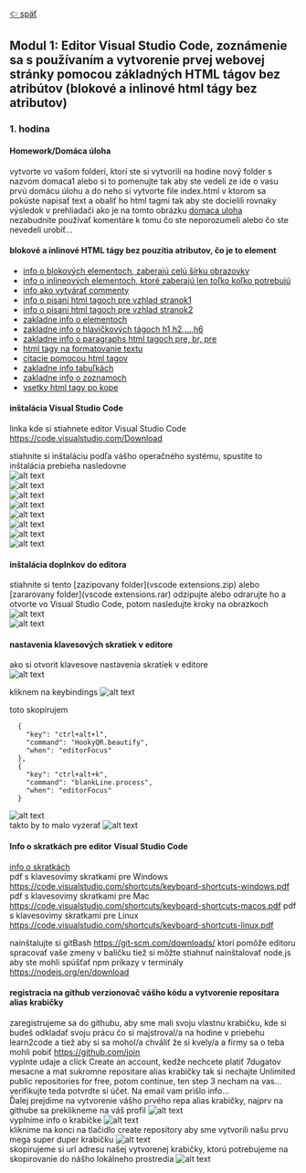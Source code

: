[&#129188; späť](../README.md)</br>

## Modul 1: Editor Visual Studio Code, zoznámenie sa s používaním a vytvorenie prvej webovej stránky pomocou základných HTML tágov bez atribútov (blokové a inlinové html tágy bez atributov)

### 1. hodina

#### Homework/Domáca úloha</br>
vytvorte vo vašom folderi, ktorí ste si vytvorili na hodine nový folder s nazvom domaca1 alebo si to pomenujte tak aby ste vedeli ze ide o vasu prvú domácu úlohu a do neho si vytvorte file index.html v ktorom sa pokúste napisať text a obaliť ho html tagmi tak aby ste docielili rovnaky výsledok v prehliadači ako je na tomto obrázku [domaca uloha](homework/homework.png)<br>
nezabudnite používať komentáre k tomu čo ste neporozumeli alebo čo ste nevedeli urobiť...<br>

#### blokové a inlinové HTML tágy bez pouzitia atributov, čo je to element</br>
- [info o blokových elementoch, zaberajú celú šírku obrazovky](https://www.w3schools.com/html/html_blocks.asp)</br>
- [info o inlineových elementoch, ktoré zaberajú len toľko koľko potrebujú](https://developer.mozilla.org/en-US/docs/Web/HTML/Block-level_elements)</br>
- [info ako vytvárať commenty](https://www.w3schools.com/html/html_comments.asp)</br>
- [info o pisani html tagoch pre vzhlad stranok1](https://www.w3schools.com/html/html_layout.asp)</br>
- [info o pisani html tagoch pre vzhlad stranok2](https://www.developer.com/lang/understanding-the-proper-way-to-lay-out-a-page-with-html5.html)</br>
- [zakladne info o elementoch](https://www.w3schools.com/html/html_elements.asp)</br>
- [zakladne info o hlavičkových tágoch h1,h2,...,h6](https://www.w3schools.com/html/html_headings.asp)</br>
- [zakladne info o paragraphs html tagoch pre, br, pre](https://www.w3schools.com/html/html_paragraphs.asp)</br>
- [html tagy na formatovanie textu](https://www.w3schools.com/html/html_formatting.asp)</br>
- [citacie pomocou html tagov](https://www.w3schools.com/html/html_paragraphs.asp)</br>
- [zakladne info tabuľkách](https://www.w3schools.com/html/html_tables.asp)</br>
- [zakladne info o zoznamoch](https://www.w3schools.com/html/html_lists.asp)</br>
- [vsetky html tagy po kope](http://overapi.com/html)</br>

#### inštalácia Visual Studio Code</br>
linka kde si stiahnete editor Visual Studio Code <https://code.visualstudio.com/Download></br>

stiahnite si inštaláciu podľa vášho operačného systému, spustite to</br> 
inštalácia prebieha nasledovne</br> 
![alt text](images/1.png)</br>
![alt text](images/1.png)</br>
![alt text](images/2.png)</br>
![alt text](images/3.png)</br>
![alt text](images/4.png)</br>
![alt text](images/5.png)</br>
![alt text](images/6.png)</br>
![alt text](images/7.png)</br>

#### inštalácia doplnkov do editora</br>
stiahnite si tento [zazipovany folder](vscode extensions.zip) alebo [zararovany folder](vscode extensions.rar) odzipujte alebo odrarujte ho a otvorte vo Visual Studio Code, potom nasledujte kroky na obrazkoch
![alt text](images/8.png)</br>
![alt text](images/9.png)</br>

#### nastavenia klavesových skratiek v editore</br>
ako si otvorit klavesove nastavenia skratiek v editore</br>
![alt text](images/10.png)</br>

kliknem na keybindings
![alt text](images/11.png)</br>

toto skopirujem
```
  {
    "key": "ctrl+alt+l",
    "command": "HookyQR.beautify",
    "when": "editorFocus"
  },
  {
    "key": "ctrl+alt+k",
    "command": "blankLine.process",
    "when": "editorFocus"
  }
```
![alt text](images/12.png)</br>
takto by to malo vyzerať
![alt text](images/13.png)</br>

#### Info o skratkách pre editor Visual Studio Code</br>
[info o skratkách](keybindings.md)</br>
pdf s klavesovimy skratkami pre Windows
<https://code.visualstudio.com/shortcuts/keyboard-shortcuts-windows.pdf>
pdf s klavesovimy skratkami pre Mac
<https://code.visualstudio.com/shortcuts/keyboard-shortcuts-macos.pdf>
pdf s klavesovimy skratkami pre Linux
<https://code.visualstudio.com/shortcuts/keyboard-shortcuts-linux.pdf>

nainštalujte si gitBash <https://git-scm.com/downloads/> ktorí pomôže editoru spracovať vaše zmeny v balíčku
tiež si môžte stiahnuť nainštalovať node.js aby ste mohli spúšťať npm príkazy v terminály <https://nodejs.org/en/download>

#### registracia na github verzionovač vášho kódu a vytvorenie repositara alias krabičky</br>
zaregistrujeme sa do githubu, aby sme mali svoju vlastnu krabičku, kde si budeš odkladať svoju prácu čo si majstroval/a na hodine v priebehu learn2code a tiež aby si sa mohol/a chváliť že si kvely/a a firmy sa o teba mohli pobiť <https://github.com/join></br>
vyplnte udaje a click Create an account, kedže nechcete platiť 7dugatov mesacne a mat sukromne repositare alias krabičky tak si nechajte Unlimited public repositories for free, potom continue, ten step 3 necham na vas...
verifikujte teda potvrdte si účet. Na email vam prišlo info...</br>
Ďalej prejdime na vytvorenie vášho prvého repa alias krabičky, najprv na githube sa preklikneme na váš profil
![alt text](images/14.png)</br>
vyplníme info o krabičke
![alt text](images/15.png)</br>
kliknime na konci na tlačidlo create repository aby sme vytvorili našu prvu mega super duper krabičku
![alt text](images/16.png)</br>
skopirujeme si url adresu našej vytvorenej krabičky, ktorú potrebujeme na skopirovanie do nášho lokálneho prostredia
![alt text](images/17.png)</br>

